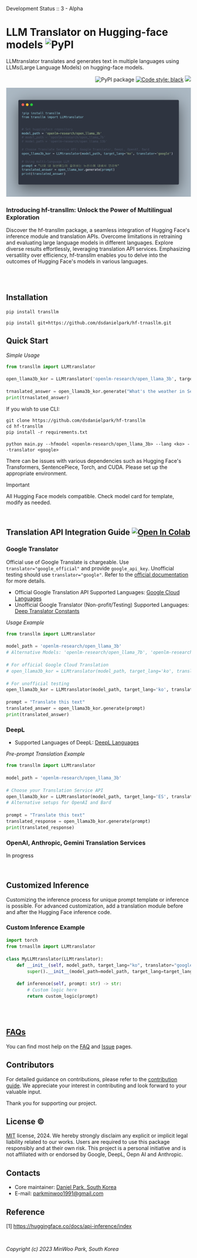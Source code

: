 Development Status :: 3 - Alpha

# LLM Translator on Hugging-face models <img alt="PyPI" src="https://img.shields.io/pypi/v/transllm?color=black">




LLMtranslator translates and generates text in multiple languages using LLMs(Large Language Models) on hugging-face models.

<p align="right">
    <a><img alt="PyPI package" src="https://img.shields.io/badge/pypi-transllm-black"></a>
    <a href="https://github.com/psf/black"><img alt="Code style: black" src="https://img.shields.io/badge/code%20style-black-000000.svg"></a>
    <a href="https://hits.seeyoufarm.com"><img src="https://hits.seeyoufarm.com/api/count/incr/badge.svg?url=https%3A%2F%2Fgithub.com%2Fdsdanielpark%2Fhf-transllm&count_bg=%23000000&title_bg=%23555555&icon=&icon_color=%23E7E7E7&title=hits&edge_flat=false"/></a>
</p>

![](assets/transllm.png)

### Introducing hf-transllm: Unlock the Power of Multilingual Exploration

Discover the hf-transllm package, a seamless integration of Hugging Face's inference module and translation APIs. Overcome limitations in retraining and evaluating large language models in different languages. Explore diverse results effortlessly, leveraging translation API services. Emphasizing versatility over efficiency, hf-transllm enables you to delve into the outcomes of Hugging Face's models in various languages.


<br>


<br>

## Installation
```
pip install transllm
```
```
pip install git+https://github.com/dsdanielpark/hf-trnasllm.git
```




## Quick Start    

*Simple Usage*
```python
from transllm import LLMtranslator

open_llama3b_kor = LLMtranslator('openlm-research/open_llama_3b', target_lang='ko', translator='google') # Korean

trnaslated_answer = open_llama3b_kor.generate("What's the weather in Seoul, Korea?")
print(trnaslated_answer)
```
If you wish to use CLI:
```
git clone https://github.com/dsdanielpark/hf-transllm
cd hf-transllm
pip install -r requirements.txt

python main.py --hfmodel <openlm-research/open_llama_3b> --lang <ko> --translator <google>
```
There can be issues with various dependencies such as Hugging Face's Transformers, SentencePiece, Torch, and CUDA. Please set up the appropriate environment.

> [!IMPORTANT]
> All Hugging Face models compatible. Check model card for template, modify as needed.

<br>

## Translation API Integration Guide [![Open In Colab](https://colab.research.google.com/assets/colab-badge.svg)](https://colab.research.google.com/drive/1117ikGEmU4FncBDl1xCC2IhPPDOr75lX?usp=sharing)
### Google Translator
Official use of Google Translate is chargeable. Use `translator="google_official"` and provide `google_api_key`. Unofficial testing should use `translator="google"`. Refer to the [official documentation](https://cloud.google.com/translate) for more details.

- Official Google Translation API Supported Languages: [Google Cloud Languages](https://cloud.google.com/translate/docs)
- Unofficial Google Translator (Non-profit/Testing) Supported Languages: [Deep Translator Constants](https://github.com/nidhaloff/deep-translator/blob/master/deep_translator/constants.py)

*Usage Example*
```python
from transllm import LLMtranslator

model_path = 'openlm-research/open_llama_3b'
# Alternative Models: 'openlm-research/open_llama_7b', 'openlm-research/open_llama_13b'

# For official Google Cloud Translation
# open_llama3b_kor = LLMtranslator(model_path, target_lang='ko', translator='google_official', google_api_key='YOUR_API_KEY')

# For unofficial testing
open_llama3b_kor = LLMtranslator(model_path, target_lang='ko', translator='google')

prompt = "Translate this text"
translated_answer = open_llama3b_kor.generate(prompt)
print(translated_answer)
```


### DeepL
- Supported Languages of DeepL: [DeepL Languages](https://www.deepl.com/pro/select-country?cta=header-pro-button/#developer)

*Pre-prompt Translation Example*
```python
from transllm import LLMtranslator

model_path = 'openlm-research/open_llama_3b'

# Choose your Translation Service API
open_llama3b_kor = LLMtranslator(model_path, target_lang='ES', translator='deepl', deepl_api='YOUR_DEEPL_API')
# Alternative setups for OpenAI and Bard

prompt = "Translate this text"
translated_response = open_llama3b_kor.generate(prompt)
print(translated_response)
```


### OpenAI, Anthropic, Gemini Translation Services
In progress


<br>

## Customized Inference
Customizing the inference process for unique prompt template or inference is possible. For advanced customization, add a translation module before and after the Hugging Face inference code.

### Custom Inference Example
```python
import torch
from trnasllm import LLMtranslator

class MyLLMtranslator(LLMtranslator):
    def __init__(self, model_path, target_lang="ko", translator="google", **kwargs):
        super().__init__(model_path=model_path, target_lang=target_lang, translator=translator, **kwargs)

    def inference(self, prompt: str) -> str:
        # Custom logic here
        return custom_logic(prompt)
```


<br><br>

## [FAQs](./documents/FAQs.md)
You can find most help on the [FAQ](https://github.com/dsdanielpark/hf-transllm/blob/main/documents/README_FAQ.md) and [Issue](https://github.com/dsdanielpark/hf-transllm/issues) pages. 

## Contributors

For detailed guidance on contributions, please refer to the [contribution guide](https://github.com/dsdanielpark/open-interview/blob/main/docs/contributions.md). We appreciate your interest in contributing and look forward to your valuable input. 

Thank you for supporting our project.



## License ©️ 
[MIT](https://opensource.org/license/mit/) license, 2024. We hereby strongly disclaim any explicit or implicit legal liability related to our works. Users are required to use this package responsibly and at their own risk. This project is a personal initiative and is not affiliated with or endorsed by Google, DeepL, Oepn AI and Anthropic.


## Contacts
- Core maintainer: [Daniel Park, South Korea](https://github.com/DSDanielPark) <br>
- E-mail: parkminwoo1991@gmail.com <br>

## Reference 
[1] https://huggingface.co/docs/api-inference/index <br>
  
<br>
            

  
*Copyright (c) 2023 MinWoo Park, South Korea*<br>
